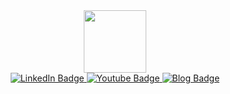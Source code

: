 <div id="header" align="center">
  <img src="https://media.giphy.com/media/M9gbBd9nbDrOTu1Mqx/giphy.gif" width="100"/>
  <div id="badges">
  <a href="[your-linkedin-URL](https://www.linkedin.com/in/evameglic/?originalSubdomain=nl)">
    <img src="https://img.shields.io/badge/LinkedIn-blue?style=for-the-badge&logo=linkedin&logoColor=white" alt="LinkedIn Badge"/>
  </a>
  <a href="[your-youtube-URL](https://www.youtube.com/channel/UCL9meFJVJcJWq-iHEwI2bfw)">
    <img src="https://img.shields.io/badge/YouTube-red?style=for-the-badge&logo=youtube&logoColor=white" alt="Youtube Badge"/>
  </a>
  <a href="[your-travel-URL](https://evatravelstheworld.weebly.com/)">
    <img src="https://img.shields.io/badge/travel-blog-green?style=flat" alt="Blog Badge"/>
  </a>
</div>
</div>


